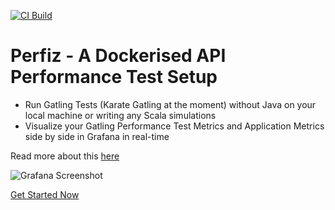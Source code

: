 [![CI Build](https://github.com/znsio/perfiz/actions/workflows/CI.yml/badge.svg)](https://github.com/znsio/perfiz/actions/workflows/CI.yml)

# Perfiz - A Dockerised API Performance Test Setup
* Run Gatling Tests (Karate Gatling at the moment) without Java on your local machine or writing any Scala simulations
* Visualize your Gatling Performance Test Metrics and Application Metrics side by side in Grafana in real-time

Read more about this [here](https://perfiz.com/#how-does-it-work)

![Grafana Screenshot](https://github.com/znsio/perfiz-demo/blob/main/assets/grafana-test.png)

[Get Started Now](//perfiz.com/documentation/quickstart.html)
